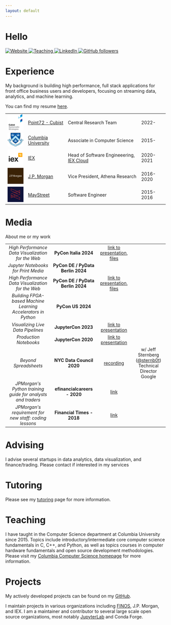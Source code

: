 ```yaml
---
layout: default
---
```

# Hello

<div class="button-holder">
<a class="button-link" href="https://tim.paine.nyc/">
    <img src="https://img.shields.io/badge/Website-red" alt="Website">
</a>
<a class="button-link" href="https://www.cs.columbia.edu/~paine/">
    <img src="https://img.shields.io/badge/Teaching-green" alt="Teaching">
</a>
<a class="button-link" href="https://www.linkedin.com/in/timkpaine/">
    <img src="https://img.shields.io/badge/LinkedIn-blue" alt="LinkedIn">
</a>
<a href="https://github.com/timkpaine">
    <img alt="GitHub followers" src="https://img.shields.io/github/followers/timkpaine?label=Follow&style=social">
</a>
</div>

# Experience
My background is building high performance, full stack applications for front office business users and developers, focusing on streaming data, analytics, and machine learning.

You can find my resume [here](./rsc/TPCV.pdf).

| | | | |
|:--:|:---|:---|:---|
| <img width="75" src="https://raw.githubusercontent.com/timkpaine/timkpaine/main/static/img/cubist.png" alt="Cubist"> | [Point72 - Cubist](https://www.point72.com/cubist/) | Central Research Team | 2022- |
| <img width="75" src="https://raw.githubusercontent.com/timkpaine/timkpaine/main/static/img/columbia.png" alt="Columbia"> | [Columbia University](https://www.columbia.edu/) | Associate in Computer Science | 2015- |
| <img width="75" src="https://raw.githubusercontent.com/timkpaine/timkpaine/main/static/img/iex.png" alt="IEX"> | [IEX](https://iextrading.com) | Head of Software Engineeering, [IEX Cloud](https://iexcloud.io) | 2020-2021 |
| <img width="75" src="https://raw.githubusercontent.com/timkpaine/timkpaine/main/static/img/jpmorgan.png" alt="J.P. Morgan"> | [J.P. Morgan](https://www.jpmorgan.com/global) | Vice President, Athena Research | 2016-2020 |
| <img width="75" src="https://raw.githubusercontent.com/timkpaine/timkpaine/main/static/img/maystreet.png" alt="MayStreet"> | [MayStreet](https://maystreet.com) |  Software Engineer | 2015-2016 |


# Media
About me or my work

| | | | |
|:--:|:--:|:--:|:--:|
| *High Performance Data Visualization for the Web* | **PyCon Italia 2024** | [link to presentation](https://tim.paine.nyc/talks/perspective2024.html#/), [files](https://github.com/timkpaine/timkpaine/tree/main/talks/perspective2024) | |
| *Jupyter Notebooks for Print Media* | **PyCon DE / PyData Berlin 2024** | | |
| *High Performance Data Visualization for the Web* | **PyCon DE / PyData Berlin 2024** | [link to presentation](https://tim.paine.nyc/talks/perspective2024.html#/), [files](https://github.com/timkpaine/timkpaine/tree/main/talks/perspective2024) | |
| *Building FPGA-based Machine Learning Accelerators in Python* | **PyCon US 2024** | | |
| *Visualizing Live Data Pipelines* | **JupyterCon 2023**  | [link to presentation](https://tim.paine.nyc/talks/jupytercon2023.html#/) |
| *Production Notebooks* | **JupyterCon 2020**  | [link to presentation](https://tim.paine.nyc/talks/jupytercon2020.html#/) | |
| *Beyond Spreadsheets* | **NYC Data Council 2020** | [recording](https://youtu.be/PYTVU4A_3Kc) | w/ Jeff Sternberg ([@sternb0t](https://github.com/sternb0t)) <br> Technical Director Google  |
| *JPMorgan's Python training guide for analysts and traders* | **efinancialcareers - 2020** | [link](https://www.efinancialcareers.com/news/2020/06/jpmorgan-python-training-analysts-and-traders) | |
| *JPMorgan's requirement for new staff: coding lessons* | **Financial Times - 2018** | [link](https://www.ft.com/content/4c17d6ce-c8b2-11e8-ba8f-ee390057b8c9) | |


# Advising
I advise several startups in data analytics, data visualization, and finance/trading. Please contact if interested in my services

# Tutoring
Please see my [tutoring](./tutoring) page for more information.

# Teaching
I have taught in the Computer Science department at Columbia University since 2015. Topics include introductory/intermediate core computer science fundamentals in C, C++, and Python, as well as topics courses in computer hardware fundamentals and open source development methodologies. Please visit my [Columbia Computer Science homepage](https://www.cs.columbia.edu/~paine/) for more information.

# Projects
My actively developed projects can be found on my [GitHub](https://github.com/timkpaine).

I maintain projects in various organizations including [FINOS](https://www.finos.org), J.P. Morgan, and IEX. I am a maintainer and contributor to several large scale open source organizations, most notably [JupyterLab](https://github.com/jupyterlab) and Conda Forge.
